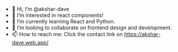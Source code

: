 - 👋 Hi, I’m @akshar-dave
- 👀 I’m interested in react components!
- 🌱 I’m currently learning React and Python.
- 💞️ I’m looking to collaborate on frontend design and development.
- 📫 How to reach me: Click the contact link on https://akshar-dave.web.app/

<!---
akshar-dave/akshar-dave is a ✨ special ✨ repository because its `README.md` (this file) appears on your GitHub profile.
You can click the Preview link to take a look at your changes.
--->
